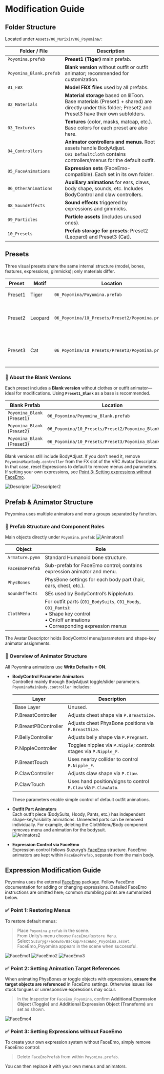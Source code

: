# Modification Guide

## Folder Structure
Located under `Assets/00_Murixir/06_Poyomina/`:

| Folder / File            | Description |
| ------------------------ | ----------- |
| `Poyomina.prefab`        | **Preset1 (Tiger)** main prefab. |
| `Poyomina_Blank.prefab`  | **Blank version** without outfit or outfit animator; recommended for customization. |
| `01_FBX`                 | **Model FBX files** used by all prefabs. |
| `02_Materials`           | **Material storage** based on lilToon. Base materials (Preset1 + shared) are directly under this folder; Preset2 and Preset3 have their own subfolders. |
| `03_Textures`            | **Textures** (color, masks, matcap, etc.). Base colors for each preset are also here. |
| `04_Controllers`         | **Animator controllers and menus.** Root assets handle BodyAdjust. `C01_DefaultCloth` contains controllers/menus for the default outfit. |
| `05_FaceAnimations`      | **Expression sets** (FaceEmo-compatible). Each set in its own folder. |
| `06_OtherAnimations`     | **Auxiliary animations** for ears, claws, body shape, sounds, etc. Includes BodyControl and claw controllers. |
| `08_SoundEffects`        | **Sound effects** triggered by expressions and gimmicks. |
| `09_Particles`           | **Particle assets** (includes unused ones). |
| `10_Presets`             | **Prefab storage for presets**: Preset2 (Leopard) and Preset3 (Cat). |

## Presets
Three visual presets share the same internal structure (model, bones, features, expressions, gimmicks); only materials differ.

| Preset | Motif | Location | Notes |
| ------ | ----- | -------- | ----- |
| Preset1 | Tiger | `06_Poyomina/Poyomina.prefab` | Base prefab. |
| Preset2 | Leopard | `06_Poyomina/10_Presets/Preset2/Poyomina.prefab` | Prefab variant with materials swapped. |
| Preset3 | Cat | `06_Poyomina/10_Presets/Preset3/Poyomina.prefab` | Prefab variant with materials swapped. |

### 🧱 About the Blank Versions
Each preset includes a **Blank version** without clothes or outfit animator—ideal for modifications. Using **`Preset1_Blank`** as a base is recommended.

| Blank Prefab | Location |
| ------------ | -------- |
| `Poyomina_Blank` (Preset1) | `06_Poyomina/Poyomina_Blank.prefab` |
| `Poyomina_Blank` (Preset2) | `06_Poyomina/10_Presets/Preset2/Poyomina_Blank.prefab` |
| `Poyomina_Blank` (Preset3) | `06_Poyomina/10_Presets/Preset3/Poyomina_Blank.prefab` |

Blank versions still include BodyAdjust. If you don’t need it, remove `PoyominaMainBody.controller` from the FX slot of the VRC Avatar Descriptor. In that case, reset Expressions to default to remove menus and parameters. If setting your own expressions, see [Point 3: Setting expressions without FaceEmo](#-point-3-setting-expressions-without-faceemo).

![Descripter](../PoyominaManual_Pict/Descripter.png)
![Descripter2](../PoyominaManual_Pict/Descripter2.png)

## Prefab & Animator Structure
Poyomina uses multiple animators and menu groups separated by function.

### 🧱 Prefab Structure and Component Roles
Main objects directly under `Poyomina.prefab`:
![Animators1](../PoyominaManual_Pict/Animators1.png)

| Object | Role |
| ------ | ---- |
| `Armature.pymn` | Standard Humanoid bone structure. |
| `FaceEmoPrefab` | Sub-prefab for FaceEmo control; contains expression animator and menu. |
| `PhysBones` | PhysBone settings for each body part (hair, ears, chest, etc.). |
| `SoundEffects` | SEs used by BodyControl’s NippleAuto. |
| `ClothMenu` | For outfit parts (`C01_BodySuits`, `C01_Hoody`, `C01_Pants`):<br>• Shape key control<br>• On/off animations<br>• Corresponding expression menus |

The Avatar Descriptor holds BodyControl menu/parameters and shape-key animator assignments.

### 🧩 Overview of Animator Structure
All Poyomina animations use **Write Defaults = ON**.

- **BodyControl Parameter Animators**  
  Controlled mainly through BodyAdjust toggle/slider parameters.  
  `PoyominaMainBody.controller` includes:

  | Layer | Description |
  | ----- | ----------- |
  | Base Layer | Unused. |
  | P.BreastController | Adjusts chest shape via `P.BreastSize`. |
  | P.BreastPBController | Adjusts chest PhysBone positions via `P.BreastSize`. |
  | P.BellyController | Adjusts belly shape via `P.Pregnant`. |
  | P.NippleController | Toggles nipples via `P.Nipple`; controls stages via `P.Nipple_F`. |
  | P.BreastTouch | Uses nearby collider to control `P.Nipple_F`. |
  | P.ClawController | Adjusts claw shape via `P.Claw`. |
  | P.ClawTouch | Uses hand position/signs to control `P.Claw` via `P.ClawAuto`. |

  These parameters enable simple control of default outfit animations.

- **Outfit Part Animators**  
  Each outfit piece (BodySuits, Hoody, Pants, etc.) has independent shape-key/visibility animations. Unneeded parts can be removed individually. For example, deleting the ClothMenu/Body component removes menu and animation for the bodysuit.  
  ![Animators2](../PoyominaManual_Pict/Animators2.png)

- **Expression Control via FaceEmo**  
  Expression control follows Suzuryg’s [FaceEmo](https://suzuryg.github.io/face-emo/) structure. FaceEmo animators are kept within `FaceEmoPrefab`, separate from the main body.

## Expression Modification Guide
Poyomina uses the external [FaceEmo](https://suzuryg.github.io/face-emo/) package. Follow FaceEmo documentation for adding or changing expressions. Detailed FaceEmo instructions are omitted here; common stumbling points are summarized below.

### ✅ Point 1: Restoring Menus
To restore default menus:

> Place `Poyomina.prefab` in the scene.  
> From Unity’s menu choose `FaceEmo/Restore Menu`.  
> Select `Suzuryg/FaceEmo/Backup/FaceEmo_Poyomina.asset`.  
> FaceEmo_Poyomina appears in the scene when successful.

![FaceEmo1](../PoyominaManual_Pict/FaceEmo1.png)
![FaceEmo2](../PoyominaManual_Pict/FaceEmo2.png)
![FaceEmo3](../PoyominaManual_Pict/FaceEmo3.png)

### ✅ Point 2: Setting Animation Target References
When animating PhysBones or toggle objects with expressions, **ensure the target objects are referenced** in FaceEmo settings. Otherwise issues like stuck tongues or unresponsive expressions may occur.

> In the Inspector for `FaceEmo_Poyomina`, confirm **Additional Expression Object (Toggle)** and **Additional Expression Object (Transform)** are set as shown.

![FaceEmo4](../PoyominaManual_Pict/FaceEmo4.png)

### ✅ Point 3: Setting Expressions without FaceEmo
To create your own expression system without FaceEmo, simply remove FaceEmo control:

> Delete `FaceEmoPrefab` from within `Poyomina.prefab`.

You can then replace it with your own menus and animators.
